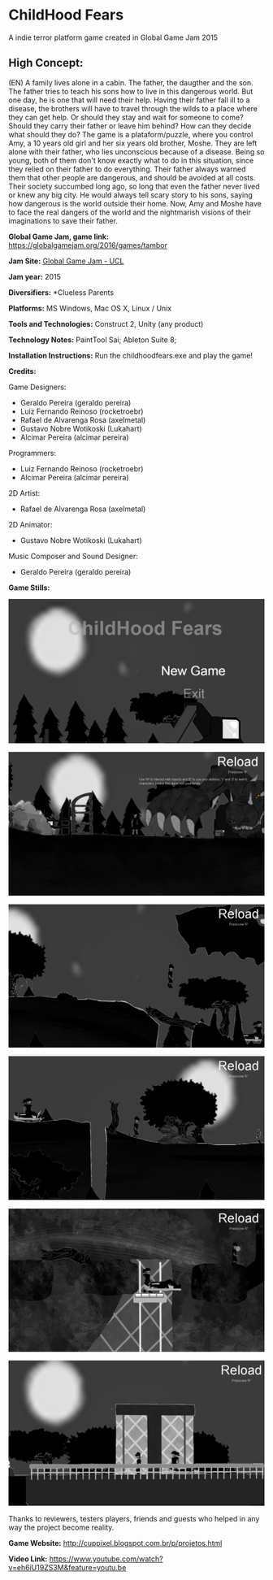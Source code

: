 # ChildHood Fears
A indie terror platform game created in  Global Game Jam 2015

## High Concept:
(EN) A family lives alone in a cabin. The father, the daugther and the son. The father tries to teach his sons how to live in this dangerous world. But one day, he is one that will need their help. Having their father fall ill to a disease, the brothers will have to travel through the wilds to a place where they can get help. Or should they stay and wait for someone to come? Should they carry their father or leave him behind? How can they decide what should they do? The game is a plataform/puzzle, where you control Amy, a 10 years old girl and her six years old brother, Moshe. They are left alone with their father, who lies unconscious because of a disease. Being so young, both of them don't know exactly what to do in this situation, since they relied on their father to do everything. Their father always warned them that other people are dangerous, and should be avoided at all costs. Their society succumbed long ago, so long that even the father never lived or knew any big city. He would always tell scary story to his sons, saying how dangerous is the world outside their home. Now, Amy and Moshe have to face the real dangers of the world and the nightmarish visions of their imaginations to save their father.

**Global Game Jam, game link:** https://globalgamejam.org/2016/games/tambor

**Jam Site:** [Global Game Jam - UCL](https://globalgamejam.org/2015/jam-sites/global-game-jam-ucl)

**Jam year:** 2015

**Diversifiers:** 
*Clueless Parents

**Platforms:** 
MS Windows, Mac OS X, Linux / Unix

**Tools and Technologies:** 
Construct 2, Unity (any product)

**Technology Notes:** 
PaintTool Sai; Ableton Suite 8;

**Installation Instructions:** 
Run the childhoodfears.exe and play the game!

**Credits:** 

Game Designers:

- Geraldo Pereira (geraldo pereira)
- Luiz Fernando Reinoso (rocketroebr)
- Rafael de Alvarenga Rosa (axelmetal)
- Gustavo Nobre Wotikoski (Lukahart)
- Alcimar Pereira (alcimar pereira)

Programmers:

- Luiz Fernando Reinoso (rocketroebr)
- Alcimar Pereira (alcimar pereira)

2D Artist:

- Rafael de Alvarenga Rosa (axelmetal)

2D Animator:

- Gustavo Nobre Wotikoski (Lukahart)

Music Composer and Sound Designer:

- Geraldo Pereira (geraldo pereira)

**Game Stills:**

![Game title screen](/press/TitleScreen.png)

![Game monster tractor](/press/Monster_Tractor.png)

![Game Mouth Beast](/press/MouthBeast.png)

![Game Monster Bush](/press/Monster_Bush.png)

![Game cave](/press/Cave.png)

![Game Elevator](/press/Elevator.png) 

Thanks to reviewers, testers players, friends and guests who helped in any way the project become reality.

**Game Website:** 
http://cuppixel.blogspot.com.br/p/projetos.html

**Video Link:** 
https://www.youtube.com/watch?v=eh6iU19ZS3M&feature=youtu.be
